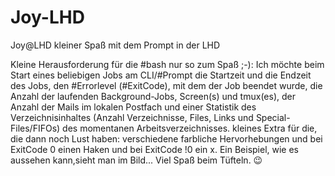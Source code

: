 # Joy-LHD
Joy@LHD kleiner Spaß mit dem Prompt in der LHD

Kleine Herausforderung für die #bash nur so zum Spaß ;-):
Ich möchte beim Start eines beliebigen Jobs am CLI/#Prompt die Startzeit und die Endzeit des Jobs, den #Errorlevel (#ExitCode), mit dem der Job beendet wurde, die Anzahl der laufenden Background-Jobs, Screen(s) und tmux(es), der Anzahl der Mails im lokalen Postfach und einer Statistik des Verzeichnisinhaltes (Anzahl Verzeichnisse, Files, Links und Special-Files/FIFOs) des momentanen Arbeitsverzeichnisses.
kleines Extra für die, die dann noch Lust haben: verschiedene farbliche Hervorhebungen und bei ExitCode 0 einen Haken und bei ExitCode !0 ein x.
Ein Beispiel, wie es aussehen kann,sieht man im Bild...
Viel Spaß beim Tüfteln. 😉

